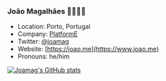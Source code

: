 ### João Magalhães 👨‍💻🇵🇹

* Location: Porto, Portugal
* Company: [PlatformE](https://github.com/ripe-tech)
* Twitter: [@joamag](https://twitter.com/joamag)
* Website: [https://joao.me](https://www.joao.me)
* Pronouns: he/him

[![Joamag's GitHub stats](https://github-readme-stats.vercel.app/api?username=joamag)](https://github.com/anuraghazra/github-readme-stats)
